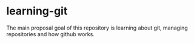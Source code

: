 # learning-git
The main proposal goal of this repository is learning about git, managing repositories and how github works.
